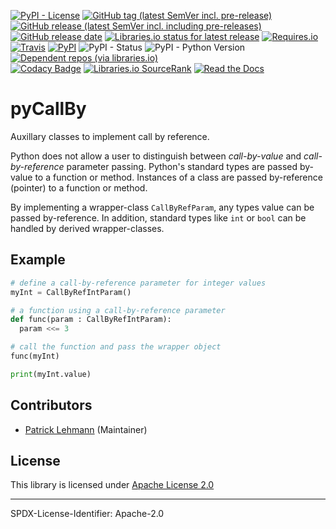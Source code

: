 [![PyPI - License](https://img.shields.io/pypi/l/pyCallBy?logo=PyPI)](LICENSE.md)
[![GitHub tag (latest SemVer incl. pre-release)](https://img.shields.io/github/v/tag/Paebbels/pyCallBy?logo=GitHub&include_prereleases)](https://github.com/Paebbels/pyCallBy/tags)
[![GitHub release (latest SemVer incl. including pre-releases)](https://img.shields.io/github/v/release/Paebbels/pyCallBy?logo=GitHub&include_prereleases)](https://github.com/Paebbels/pyCallBy/releases/latest)
[![GitHub release date](https://img.shields.io/github/release-date/Paebbels/pyCallBy?logo=GitHub&)](https://github.com/Paebbels/pyCallBy/releases)
[![Libraries.io status for latest release](https://img.shields.io/librariesio/release/pypi/pyCallBy)](https://libraries.io/github/Paebbels/pyCallBy)
[![Requires.io](https://img.shields.io/requires/github/Paebbels/pyCallBy)](https://requires.io/github/Paebbels/pyCallBy/requirements/?branch=master)  
[![Travis](https://img.shields.io/travis/com/Paebbels/pyCallBy?logo=Travis)](https://travis-ci.com/Paebbels/pyCallBy)
[![PyPI](https://img.shields.io/pypi/v/pyCallBy?logo=PyPI)](https://pypi.org/project/pyCallBy/)
![PyPI - Status](https://img.shields.io/pypi/status/pyCallBy?logo=PyPI)
![PyPI - Python Version](https://img.shields.io/pypi/pyversions/pyCallBy?logo=PyPI)
[![Dependent repos (via libraries.io)](https://img.shields.io/librariesio/dependent-repos/pypi/pyCallBy)](https://github.com/Paebbels/pyCallBy/network/dependents)  
[![Codacy Badge](https://api.codacy.com/project/badge/Grade/a738753f1b94494b9fa133584e70889c)](https://www.codacy.com/manual/Paebbels/pyCallBy)
[![Libraries.io SourceRank](https://img.shields.io/librariesio/sourcerank/pypi/pyCallBy)](https://libraries.io/github/Paebbels/pyCallBy/sourcerank)
[![Read the Docs](https://img.shields.io/readthedocs/pycallby)](https://pyCallBy.readthedocs.io/en/latest/)

# pyCallBy

Auxillary classes to implement call by reference.

Python does not allow a user to distinguish between *call-by-value* and *call-by-reference*
parameter passing. Python's standard types are passed by-value to a function or
method. Instances of a class are passed by-reference (pointer) to a function or
method.

By implementing a wrapper-class `CallByRefParam`, any types value can be
passed by-reference. In addition, standard types like `int` or `bool`
can be handled by derived wrapper-classes.


## Example

```Python
# define a call-by-reference parameter for integer values
myInt = CallByRefIntParam()

# a function using a call-by-reference parameter
def func(param : CallByRefIntParam):
  param <<= 3

# call the function and pass the wrapper object
func(myInt)

print(myInt.value)
```


## Contributors

* [Patrick Lehmann](https://github.com/Paebbels) (Maintainer)


## License

This library is licensed under [Apache License 2.0](LICENSE.md)

-------------------------

SPDX-License-Identifier: Apache-2.0
